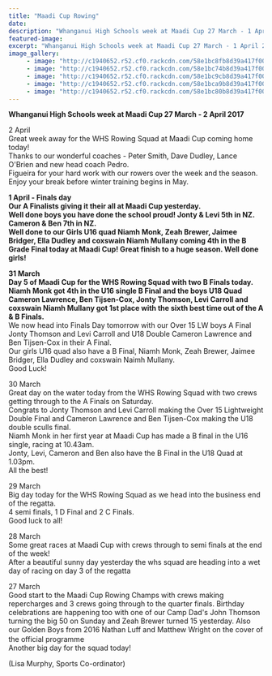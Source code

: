 ```yaml
---
title: "Maadi Cup Rowing"
date: 
description: "Whanganui High Schools week at Maadi Cup 27 March - 1 April 2017"
featured-image: 
excerpt: "Whanganui High Schools week at Maadi Cup 27 March - 1 April 2017"
image_gallery:
     - image: "http://c1940652.r52.cf0.rackcdn.com/58e1bc8fb8d39a417f00065f/17498511_767352233413885_8305291534269868270_n.jpg"
     - image: "http://c1940652.r52.cf0.rackcdn.com/58e1bc74b8d39a417f00065b/17265236_767352120080563_5243023469132697893_n.jpg"
     - image: "http://c1940652.r52.cf0.rackcdn.com/58e1bc9cb8d39a417f000661/17498700_767353383413770_5748091037877695320_n.jpg"
     - image: "http://c1940652.r52.cf0.rackcdn.com/58e1bca9b8d39a417f000663/17498971_767351770080598_5218412473100596724_n.jpg"
     - image: "http://c1940652.r52.cf0.rackcdn.com/58e1bc80b8d39a417f00065d/17458372_767351823413926_1077520128957103052_n.jpg"
---
```


<p><strong>Whanganui High Schools week at Maadi Cup 27 March - 2 April 2017</strong></p>
<p><span><span>2 April<br />Great week away for the WHS Rowing Squad at Maadi Cup coming home today!&nbsp;</span><br /><span>Thanks to our wonderful coaches - Peter Smith, Dave Dudley, Lance O'Brien and new head coach Pedro.&nbsp;</span><br /><span>Figueira for your hard work with our rowers over the week and the season.&nbsp;</span><br /><span>Enjoy your break before winter training begins in May.</span></span></p>
<p><strong>1 April - Finals day<br />Our A Finalists giving it their all at Maadi Cup yesterday. <br />Well done boys you have done the school proud! Jonty &amp; Levi 5th in NZ. Cameron &amp; Ben 7th in NZ.<br />Well done to our Girls U16 quad Niamh Monk, Zeah Brewer, Jaimee Bridger, Ella Dudley and coxswain Niamh Mullany coming 4th in the B Grade Final today at Maadi Cup! Great finish to a huge season. Well done girls!</strong></p>
<p><strong>31 March<br />Day 5 of Maadi Cup for the WHS Rowing Squad with two B Finals today. </strong><br /><strong>Niamh Monk got 4th in the U16 single B Final and the boys U18 Quad Cameron Lawrence, Ben Tijsen-Cox, Jonty Thomson, Levi Carroll and coxswain Niamh Mullany got 1st place with the sixth best time out of the A &amp; B Finals.</strong><br />We now head into Finals Day tomorrow with our Over 15 LW boys A Final Jonty Thomson and Levi Carroll and U18 Double Cameron Lawrence and Ben Tijsen-Cox in their A Final.<br />Our girls U16 quad also have a B Final, Niamh Monk, Zeah Brewer, Jaimee Bridger, Ella Dudley and coxswain Naimh Mullany.<br />Good Luck!</p>
<p><span><span>30 March<br /><span>Great day on the water today from the WHS Rowing Squad with two crews getting through to the A Finals on Saturday.&nbsp;</span><br /><span>Congrats to Jonty Thomson and Levi Carroll making the Over 15 Lightweight Double Final and Cameron Lawrence and Ben Tijsen-Cox making the U18 double sculls final.&nbsp;</span><br /><span>Niamh Monk in her first year at Maadi Cup has made a B final in the U16 single, racing at 10.43am.&nbsp;</span><br /><span>Jonty, Levi, Cameron and Ben also have the B Final in the U18 Quad at 1.03pm.&nbsp;</span><br /><span>All the best!</span></span></span></p>
<p><span><span><span>29 March<br /><span>Big day today for the WHS Rowing Squad as we head into the business end of the regatta.&nbsp;</span><br /><span>4 semi finals, 1 D Final and 2 C Finals.&nbsp;</span><br /><span>Good luck to all!</span></span></span></span></p>
<p><span><span><span>28 March<br /><span>Some great races at Maadi Cup with crews through to semi finals at the end of the week!&nbsp;</span><br /><span>After a beautiful sunny day yesterday the whs squad are heading into a wet day of racing on day 3 of the regatta</span></span></span></span></p>
<p><span><span><span><span>27 March<br /><span>Good start to the Maadi Cup Rowing Champs with crews making repercharges and 3 crews going through to the quarter finals. Birthday celebrations are happening too with one of our Camp Dad's John Thomson turning the big 50 on Sunday and Zeah Brewer turned 15 yesterday. Also our Golden Boys from 2016 Nathan Luff and Matthew Wright on the cover of the official programme&nbsp;</span><span class="_5mfr _47e3"><img class="img" src="https://www.facebook.com/images/emoji.php/v8/ff8/1/16/1f44d_1f3fc.png" alt="" width="16" height="16" /></span><br /><span>Another big day for the squad today!</span>&nbsp;</span></span></span></span></p>
<p><span><span><span><span>(Lisa Murphy, Sports Co-ordinator)</span></span></span></span></p>


